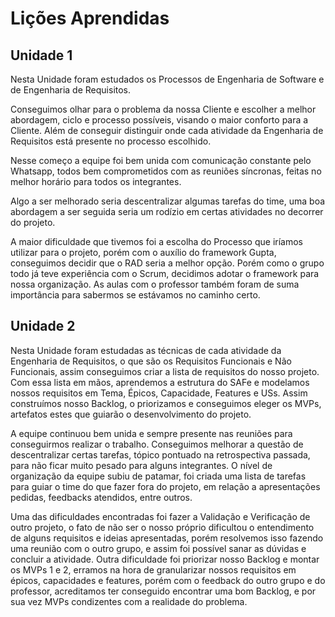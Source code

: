 # Lições Aprendidas

## Unidade 1

Nesta Unidade foram estudados os Processos de Engenharia de Software e de Engenharia de Requisitos. </br>

Conseguimos olhar para o problema da nossa Cliente e escolher a melhor abordagem, ciclo e processo possíveis, visando o maior conforto para a Cliente. Além de conseguir distinguir onde cada atividade da Engenharia de Requisitos está presente no processo escolhido. </br>

Nesse começo a equipe foi bem unida com comunicação constante pelo Whatsapp, todos bem comprometidos com as reuniões síncronas, feitas no melhor horário para todos os integrantes. </br>

Algo a ser melhorado seria descentralizar algumas tarefas do time, uma boa abordagem a ser seguida seria um rodízio em certas atividades no decorrer do projeto. </br>

A maior dificuldade que tivemos foi a escolha do Processo que iríamos utilizar para o projeto, porém com o auxílio do framework Gupta, conseguimos decidir que o RAD seria a melhor opção. Porém como o grupo todo já teve experiência com o Scrum, decidimos adotar o framework para nossa organização. As aulas com o professor também foram de suma importância para sabermos se estávamos no caminho certo. </br>

## Unidade 2

Nesta Unidade foram estudadas as técnicas de cada atividade da Engenharia de Requisitos, o que são os Requisitos Funcionais e Não Funcionais, assim conseguimos criar a lista de requisitos do nosso projeto. Com essa lista em mãos, aprendemos a estrutura do SAFe e modelamos nossos requisitos em Tema, Épicos, Capacidade, Features e USs. Assim construímos nosso Backlog, o priorizamos e conseguimos eleger os MVPs, artefatos estes que guiarão o desenvolvimento do projeto. </br>

A equipe continuou bem unida e sempre presente nas reuniões para conseguirmos realizar o trabalho. Conseguimos melhorar a questão de descentralizar certas tarefas, tópico pontuado na retrospectiva passada, para não ficar muito pesado para alguns integrantes. O nível de organização da equipe subiu de patamar, foi criada uma lista de tarefas para guiar o time do que fazer fora do projeto, em relação a apresentações pedidas, feedbacks atendidos, entre outros. </br>

Uma das dificuldades encontradas foi fazer a Validação e Verificação de outro projeto, o fato de não ser o nosso próprio dificultou o entendimento de alguns requisitos e ideias apresentadas, porém resolvemos isso fazendo uma reunião com o outro grupo, e assim foi possível sanar as dúvidas e concluir a atividade. Outra dificuldade foi priorizar nosso Backlog e montar os MVPs 1 e 2, erramos na hora de granularizar nossos requisitos em épicos, capacidades e features, porém com o feedback do outro grupo e do professor, acreditamos ter conseguido encontrar uma bom Backlog, e por sua vez MVPs condizentes com a realidade do problema.</br>

